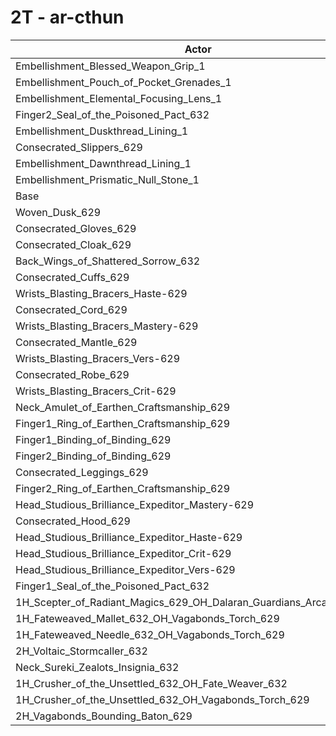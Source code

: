 # 2T - ar-cthun
| Actor | DPS | Increase |
|---|:---:|:---:|
|Embellishment_Blessed_Weapon_Grip_1|1363321|3.93%|
|Embellishment_Pouch_of_Pocket_Grenades_1|1322761|0.84%|
|Embellishment_Elemental_Focusing_Lens_1|1318184|0.49%|
|Finger2_Seal_of_the_Poisoned_Pact_632|1312397|0.05%|
|Embellishment_Duskthread_Lining_1|1312059|0.02%|
|Consecrated_Slippers_629|1312019|0.02%|
|Embellishment_Dawnthread_Lining_1|1312008|0.02%|
|Embellishment_Prismatic_Null_Stone_1|1311861|0.01%|
|Base|1311769|0.00%|
|Woven_Dusk_629|1310571|-0.09%|
|Consecrated_Gloves_629|1310388|-0.11%|
|Consecrated_Cloak_629|1310241|-0.12%|
|Back_Wings_of_Shattered_Sorrow_632|1309658|-0.16%|
|Consecrated_Cuffs_629|1309361|-0.18%|
|Wrists_Blasting_Bracers_Haste-629|1309007|-0.21%|
|Consecrated_Cord_629|1308634|-0.24%|
|Wrists_Blasting_Bracers_Mastery-629|1308627|-0.24%|
|Consecrated_Mantle_629|1308624|-0.24%|
|Wrists_Blasting_Bracers_Vers-629|1308077|-0.28%|
|Consecrated_Robe_629|1308021|-0.29%|
|Wrists_Blasting_Bracers_Crit-629|1307671|-0.31%|
|Neck_Amulet_of_Earthen_Craftsmanship_629|1307268|-0.34%|
|Finger1_Ring_of_Earthen_Craftsmanship_629|1306840|-0.38%|
|Finger1_Binding_of_Binding_629|1306755|-0.38%|
|Finger2_Binding_of_Binding_629|1306541|-0.40%|
|Consecrated_Leggings_629|1306104|-0.43%|
|Finger2_Ring_of_Earthen_Craftsmanship_629|1305574|-0.47%|
|Head_Studious_Brilliance_Expeditor_Mastery-629|1304822|-0.53%|
|Consecrated_Hood_629|1302816|-0.68%|
|Head_Studious_Brilliance_Expeditor_Haste-629|1301336|-0.80%|
|Head_Studious_Brilliance_Expeditor_Crit-629|1299761|-0.92%|
|Head_Studious_Brilliance_Expeditor_Vers-629|1299730|-0.92%|
|Finger1_Seal_of_the_Poisoned_Pact_632|1298400|-1.02%|
|1H_Scepter_of_Radiant_Magics_629_OH_Dalaran_Guardians_Arcanotool_632|1294163|-1.34%|
|1H_Fateweaved_Mallet_632_OH_Vagabonds_Torch_629|1290313|-1.64%|
|1H_Fateweaved_Needle_632_OH_Vagabonds_Torch_629|1289891|-1.67%|
|2H_Voltaic_Stormcaller_632|1276822|-2.66%|
|Neck_Sureki_Zealots_Insignia_632|1264599|-3.60%|
|1H_Crusher_of_the_Unsettled_632_OH_Fate_Weaver_632|1104647|-15.79%|
|1H_Crusher_of_the_Unsettled_632_OH_Vagabonds_Torch_629|1101838|-16.00%|
|2H_Vagabonds_Bounding_Baton_629|1067161|-18.65%|
